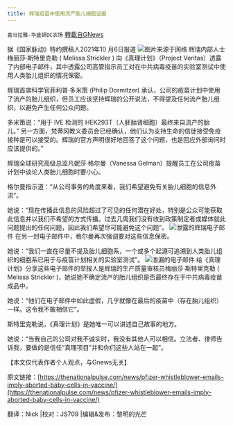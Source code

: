 ```yaml
---
title: 辉瑞疫苗中使用流产胎儿细胞证据
---
```

`喜马拉雅-华盛顿DC农场` [轉載自GNews](https://gnews.org/zh-hans/1588521/)

据《国家脉动》特约撰稿人2021年10 月6日报道
![](https://assets.gnews.org/wp-content/uploads/2021/10/Picture1-3.png)图片来源于网络
辉瑞内部人士梅丽莎·斯特里克勒 ( Melissa Strickler ) 向《真理计划》（Project Veritas）透露了内部电子邮件，其中透露公司高管指示员工对在中共病毒疫苗的实验室测试中使用人类胎儿组织的情况保密。

辉瑞首席科学官菲利普·多米策 (Philip Dormitzer) 承认，公司的疫苗计划中使用了流产的胎儿组织，但员工应该坚持辉瑞的公开说法，不得提及任何流产胎儿组织，以避免产生任何公众问题。

多米策说：“用于 IVE 检测的 HEK293T（人胚胎肾细胞）最终来自流产的胎儿。” 另一方面，梵蒂冈教义委员会已经确认，他们认为支持生命的信徒接受免疫接种是可以接受的。辉瑞的官方声明很好地回答了这个问题，也是回应外部询问时应该提供的。”

辉瑞全球研究高级总监凡妮莎·格尔曼（Vanessa Gelman）提醒员工在公司疫苗计划中谈论人类胎儿细胞时要小心。

格尔曼指示道：“从公司事务的角度来看，我们希望避免有关胎儿细胞的信息外流”。

她说：“现在传播此信息的风险超过了可见的任何潜在好处，特别是公众可能获取此信息并以我们不希望的方式传播。过去几周我们没有收到政策制定者或媒体就此问题提出的任何问题，因此我们希望尽可能避免这个问题”。
![](https://assets.gnews.org/wp-content/uploads/2021/10/Picture2-5.png)泄露的辉瑞电子邮件
在另一封电子邮件中，格尔曼再次强调要对这些信息保密。

她说：“我们一直在尽量不提及胎儿细胞系，一个或多个起源可追溯到人类胎儿组织的细胞系已用于与疫苗计划相关的实验室测试”。
![](https://assets.gnews.org/wp-content/uploads/2021/10/Picture3.png)泄漏的电子邮件
给《真理计划》分享这些电子邮件的举报人是辉瑞的生产质量审核员梅丽莎·斯特里克勒 ( Melissa Strickler )，她说她不确定流产的胎儿组织是否最终存在于中共病毒疫苗成品中。

她说：“他们在电子邮件中如此虚假，几乎就像在最后的疫苗中（存在胎儿组织）一样。这令我不敢相信它”。

斯特里克勒说，《真理计划》是她唯一可以讲述自己故事的地方。

她说：“当我自己的公司对我不诚实时，我没有其他人可以相信。立法者、律师告诉我，要做的是信任“真理项目”并和你们这些人站在一起”。

【本文仅代表作者个人观点，与Gnews无关】

原文链接：[https://thenationalpulse.com/news/pfizer-whistleblower-emails-imply-aborted-baby-cells-in-vaccine/](https://thenationalpulse.com/news/pfizer-whistleblower-emails-imply-aborted-baby-cells-in-vaccine/)

翻译：Nick |校对：JS709 |编辑&发布：黎明的光芒
